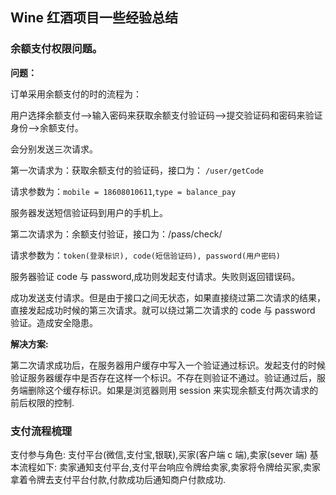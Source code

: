 ## Wine 红酒项目一些经验总结

### 余额支付权限问题。

__问题：__

订单采用余额支付的时的流程为：

用户选择余额支付-->输入密码来获取余额支付验证码-->提交验证码和密码来验证身份-->余额支付。

会分别发送三次请求。

第一次请求为：获取余额支付的验证码，接口为： `/user/getCode`

请求参数为：`mobile = 18608010611`,`type = balance_pay`

服务器发送短信验证码到用户的手机上。

第二次请求为：余额支付验证，接口为：/pass/check/

请求参数为：`token(登录标识), code(短信验证码), password(用户密码)`

服务器验证 code 与 password,成功则发起支付请求。失败则返回错误码。

成功发送支付请求。但是由于接口之间无状态，如果直接绕过第二次请求的结果，直接发起成功时候的第三次请求。就可以绕过第二次请求的 code 与 password 验证。造成安全隐患。

__解决方案:__

第二次请求成功后，在服务器用户缓存中写入一个验证通过标识。发起支付的时候验证服务器缓存中是否存在这样一个标识。不存在则验证不通过。验证通过后，服务端删除这个缓存标识。如果是浏览器则用 session 
来实现余额支付两次请求的前后权限的控制.
### 支付流程梳理
支付参与角色: 支付平台(微信,支付宝,银联),买家(客户端 c 端),卖家(sever 端)
基本流程如下: 卖家通知支付平台,支付平台响应令牌给卖家,卖家将令牌给买家,卖家拿着令牌去支付平台付款,付款成功后通知商户付款成功.